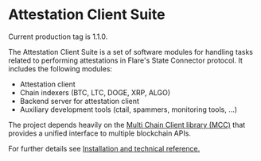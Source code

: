 # Attestation Client Suite

Current production tag is 1.1.0.

The Attestation Client Suite is a set of software modules for handling tasks related to performing attestations in Flare's State Connector protocol. It includes the following modules:

- Attestation client
- Chain indexers (BTC, LTC, DOGE, XRP, ALGO)
- Backend server for attestation client
- Auxiliary development tools (ctail, spammers, monitoring tools, ...)

The project depends heavily on the [Multi Chain Client library (MCC)](https://github.com/flare-foundation/multi-chain-client) that provides a unified interface to multiple blockchain APIs.

For further details see [Installation and technical reference.](./docs/README.md)
